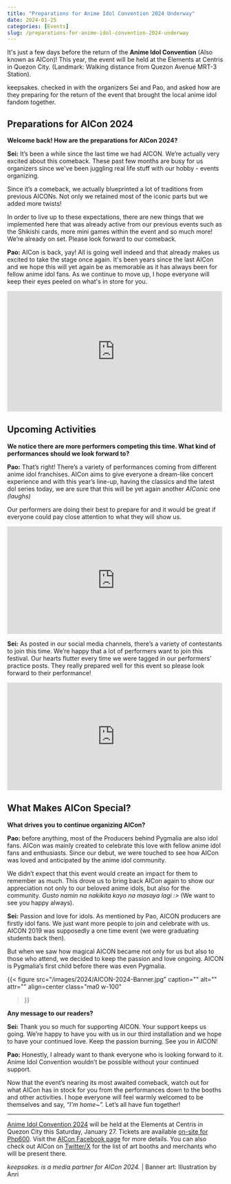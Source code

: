 ```yaml
---
title: "Preparations for Anime Idol Convention 2024 Underway"
date: 2024-01-25
categories: [Events]
slug: /preparations-for-anime-idol-convention-2024-underway
---
```


It's just a few days before the return of the **Anime Idol Convention** (Also known as AICon)! This year, the event will be held at the Elements at Centris in Quezon City. (Landmark: Walking distance from Quezon Avenue MRT-3 Station).

keepsakes. checked in with the organizers Sei and Pao, and asked how are they preparing for the return of the event that brought the local anime idol fandom together.

## Preparations for AICon 2024

**Welcome back! How are the preparations for AICon 2024?**

**Sei:** It’s been a while since the last time we had AICON. We’re actually very excited about this comeback. These past few months are busy for us organizers since we've been juggling real life stuff with our hobby - events organizing.  
  
Since it’s a comeback, we actually blueprinted a lot of traditions from previous AICONs. Not only we retained most of the iconic parts but we added more twists!  
  
In order to live up to these expectations, there are new things that we implemented here that was already active from our previous events such as the Shikishi cards, more mini games within the event and so much more! We’re already on set. Please look forward to our comeback.

**Pao:** AICon is back, yay! All is going well indeed and that already makes us excited to take the stage once again. It's been years since the last AICon and we hope this will yet again be as memorable as it has always been for fellow anime idol fans. As we continue to move up, I hope everyone will keep their eyes peeled on what's in store for you. 

<iframe src="https://www.facebook.com/plugins/post.php?href=https%3A%2F%2Fwww.facebook.com%2Fwatch%2F%3Fv%3D396342044534665&amp;width=500&amp;show_text=false&amp;height=280&amp;appId" width="500" height="280" style="border:none;overflow:hidden" scrolling="no" frameborder="0" allowfullscreen="true" allow="autoplay; clipboard-write; encrypted-media; picture-in-picture; web-share"></iframe>

## Upcoming Activities

**We notice there are more performers competing this time. What kind of performances should we look forward to?**

**Pao:** That’s right! There’s a variety of performances coming from different anime idol franchises. AICon aims to give everyone a dream-like concert experience and with this year’s line-up, having the classics and the latest dol series today, we are sure that this will be yet again another _AIConic_ one _(laughs)_  
  
Our performers are doing their best to prepare for and it would be great if everyone could pay close attention to what they will show us.

<iframe src="https://www.facebook.com/plugins/post.php?href=https%3A%2F%2Fweb.facebook.com%2FAiConPH%2Fposts%2Fpfbid02MVFk4fUuoSkDBwzrZopZzi6yE4sLwNjr5YE4L1WgpCPKK3CBJQiYA6L9egnbd4Vel&show_text=true&width=500" width="500" height="250" style="border:none;overflow:hidden" scrolling="no" frameborder="0" allowfullscreen="true" allow="autoplay; clipboard-write; encrypted-media; picture-in-picture; web-share"></iframe>

**Sei:** As posted in our social media channels, there’s a variety of contestants to join this time. We’re happy that a lot of performers want to join this festival. Our hearts flutter every time we were tagged in our performers’ practice posts. They really prepared well for this event so please look forward to their performance! 

<iframe src="https://www.facebook.com/plugins/post.php?href=https%3A%2F%2Fweb.facebook.com%2FAiConPH%2Fposts%2Fpfbid02tz1hfvaCUbBmBSHiyCDyWtm34uKfvCqcE156PTSsL4guFdweLFpbAPHtXU2WCMdwl&show_text=true&width=500" width="500" height="250" style="border:none;overflow:hidden" scrolling="no" frameborder="0" allowfullscreen="true" allow="autoplay; clipboard-write; encrypted-media; picture-in-picture; web-share"></iframe>

## What Makes AICon Special?

**What drives you to continue organizing AICon?**

**Pao:** before anything, most of the Producers behind Pygmalia are also idol fans. AICon was mainly created to celebrate this love with fellow anime idol fans and enthusiasts. Since our debut, we were touched to see how AICon was loved and anticipated by the anime idol community.  
  
We didn’t expect that this event would create an impact for them to remember as much. This drove us to bring back AICon again to show our appreciation not only to our beloved anime idols, but also for the community. _Gusto namin na nakikita kayo na masaya lagi :>_ (We want to see you happy always).

**Sei:** Passion and love for idols. As mentioned by Pao, AICON producers are firstly idol fans. We just want more people to join and celebrate with us. AICON 2019 was supposedly a one time event (we were graduating students back then).  
  
But when we saw how magical AICON became not only for us but also to those who attend, we decided to keep the passion and love ongoing. AICON is Pygmalia’s first child before there was even Pygmalia. 

{{< figure
  src="/images/2024/AICON-2024-Banner.jpg"
  caption=""
  alt="" attr="" 
  align=center class="ma0 w-100"
>}}

**Any message to our readers?**

**Sei:** Thank you so much for supporting AICON. Your support keeps us going. We’re happy to have you with us in our third installation and we hope to have your continued love. Keep the passion burning. See you in AICON!

**Pao:** Honestly, I already want to thank everyone who is looking forward to it. Anime Idol Convention wouldn’t be possible without your continued support.  
  
Now that the event’s nearing its most awaited comeback, watch out for what AICon has in stock for you from the performances down to the booths and other activities. I hope everyone will feel warmly welcomed to be themselves and say, _“I’m home~”._ Let’s all have fun together!

* * *

[Anime Idol Convention 2024](/anime-idol-convention-returns-january-2024/) will be held at the Elements at Centris in Quezon City this Saturday, January 27. Tickets are available [on-site for Php600](https://www.facebook.com/AiConPH/posts/pfbid02cMpgQwTsWTqEa8xJYJyyXDVHGjXK1grLtrKrrKJ9ptbJDk2GNdBUSw6vv88zYNo5l?__cft__[0]=AZXT8uOSJ1YLoqshTbS3chIhnResvcHowx-ucbNwALKxfye-bInQ17ah6wS1kdfgeWgRJDcD8FjCv88_E3ZaboFV-jY--MLHCkw8NMNJ77OP-JCDA244jeRkKVUybxL1EuiYdN5tqXW4lpNiytwKRdnCVPMk3tP_bDXJWSX78ElyuUlvDiiOsg5xu0yiy12w6kiyE6kVRQy3S3CeLbKBffylwOBU_o615K2OFMxJ9kTYBQ&__tn__=%2CO%2CP-R). Visit the [AICon Facebook page](https://www.facebook.com/AiConPH/) for more details. You can also check out AICon on [Twitter/X](https://twitter.com/AIConPH) for the list of art booths and merchants who will be present there.

_keepsakes. is a media partner for AICon 2024._ | Banner art: Illustration by Anri

